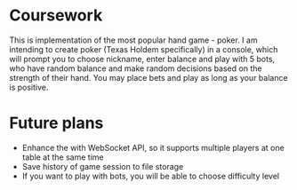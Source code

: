 # Coursework
This is implementation of the most popular hand game - poker. I am intending to create poker (Texas Holdem specifically) in a console, which will prompt you to choose  nickname, enter balance and play with 5 bots, who have random balance and make random decisions based on the strength of their hand. You may place bets and play as long as your balance is positive.   
# Future plans
* Enhance the with WebSocket API, so it supports multiple players at one table at the same time
* Save history of game session to file storage
* If you want to play with bots, you will be able to choose difficulty level
